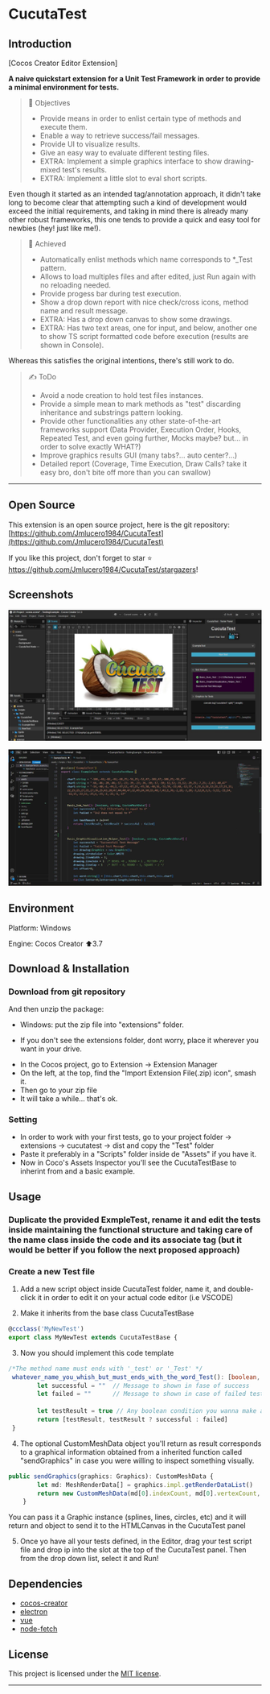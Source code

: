 # CucutaTest

## Introduction

[Cocos Creator Editor Extension]

**A naive quickstart extension for a Unit Test Framework in order to provide a minimal environment for tests.**

> 🎯 Objectives
>
>  - Provide means in order to enlist certain type of methods and execute them.
>  - Enable a way to retrieve success/fail messages.
>  - Provide UI to visualize results.
>  - Give an easy way to evaluate different testing files.
>  - EXTRA: Implement a simple graphics interface to show drawing-mixed test's results.
>  - EXTRA: Implement a little slot to eval short scripts.

Even though it started as an intended tag/annotation approach, it didn't take long to become clear that attempting such a kind of development would exceed the initial requirements, and
taking in mind there is already many other robust frameworks, this one tends to provide a quick and easy tool for newbies (hey! just like me!).

> 🤝 Achieved
>
>  - Automatically enlist methods which name corresponds to *_Test pattern.
>  - Allows to load multiples files and after edited, just Run again with no reloading needed.
>  - Provide progess bar during test execution.
>  - Show a drop down report with nice check/cross icons, method name and result message.
>  - EXTRA: Has a drop down canvas to show some drawings.
>  - EXTRA: Has two text areas, one for input, and below, another one to show TS script formatted code before execution (results are shown in Console).

Whereas this satisfies the original intentions, there's still work to do.

> ✍️ ToDo
>
>  - Avoid a node creation to hold test files instances.
>  - Provide a simple mean to mark methods as "test" discarding inheritance and substrings pattern looking.
>  - Provide other functionalities any other state-of-the-art frameworks support (Data Provider, Execution Order, Hooks, Repeated Test, and even going further, Mocks maybe? but... in order to solve exactly WHAT?) 
>  - Improve graphics results GUI (many tabs?... auto center?...)
>  - Detailed report (Coverage, Time Execution, Draw Calls? take it easy bro, don't bite off more than you can swallow)
 

---

## Open Source

This extension is an open source project, here is the git repository: [https://github.com/Jmlucero1984/CucutaTest](https://github.com/Jmlucero1984/CucutaTest)

If you like this project, don't forget to star ⭐ https://github.com/Jmlucero1984/CucutaTest/stargazers!

 
## Screenshots

![main-panel](https://github.com/Jmlucero1984/CucutaTest/blob/main/ScreenShot_01.JPG)
 
 
![code-example](https://github.com/Jmlucero1984/CucutaTest/blob/main/ScreenShot_02.JPG)



## Environment

Platform: Windows

Engine: Cocos Creator ⬆️3.7



## Download & Installation

 
### Download from git repository

And then unzip the package:

- Windows: put the zip file into "extensions" folder.
* If you don't see the extensions folder, dont worry, place it wherever you want in your drive.
- In the Cocos project, go to Extension -> Extension Manager
- On the left, at the top, find the "Import Extension File(.zip) icon", smash it.
- Then go to your zip file
- It will take a while... that's ok.

### Setting

- In order to work with your first tests, go to your project folder -> extensions -> cucutatest -> dist and copy the "Test" folder
- Paste it preferably in a "Scripts" folder inside de "Assets" if you have it.
- Now in Coco's Assets Inspector you'll see the CucutaTestBase to inherint from and a basic example.
  

## Usage

### Duplicate the provided ExmpleTest, rename it and edit the tests inside maintaining the functional structure and taking care of the name class inside the code and its associate tag (but it would be better if you follow the next proposed approach)

### Create a new Test file

1. Add a new script object inside CucutaTest folder, name it, and double-click it in order to edit it on your actual code editor (i.e VSCODE)

2. Make it inherits from the base class CucutaTestBase
 
```ts
@ccclass('MyNewTest')
export class MyNewTest extends CucutaTestBase {

```

3. Now you should implement this code template
```ts
/*The method name must ends with '_test' or '_Test' */
 whatever_name_you_whish_but_must_ends_with_the_word_Test(): [boolean, string, CustomMeshData?] {
        let successful = ""  // Message to shown in fase of success
        let failed = ""      // Message to shown in case of failed test
 
        let testResult = true // Any boolean condition you wanna make an assertion on
        return [testResult, testResult ? successful : failed]
 }
 ```
4. The optional CustomMeshData object you'll return as result corresponds to a graphical information obtained from a inherited function called "sendGraphics" in case you were willing to inspect something visually.
   
```ts
public sendGraphics(graphics: Graphics): CustomMeshData {
        let md: MeshRenderData[] = graphics.impl.getRenderDataList()
        return new CustomMeshData(md[0].indexCount, md[0].vertexCount, md[0].floatStride, md[0].vData, md[0].iData, md[0].indexStart)
    }
 ```
You can pass it a Graphic instance (splines, lines, circles, etc) and it will return and object to send it to the HTMLCanvas in the CucutaTest panel

5. Once yo have all your tests defined, in the Editor, drag your test script file and drop ip into the slot at the top of the CucutaTest panel. Then from the drop down list, select it and Run!
 

## Dependencies

- [cocos-creator](https://github.com/cocos-creator)
- [electron](https://github.com/electron/electron)
- [vue](https://github.com/vuejs/vue)
- [node-fetch](https://github.com/node-fetch/node-fetch)



## License

This project is licensed under the [MIT license](https://opensource.org/licenses/MIT).



---